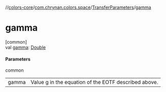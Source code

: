 //[colors-core](../../../index.md)/[com.chrynan.colors.space](../index.md)/[TransferParameters](index.md)/[gamma](gamma.md)

# gamma

[common]\
val [gamma](gamma.md): [Double](https://kotlinlang.org/api/latest/jvm/stdlib/kotlin/-double/index.html)

#### Parameters

common

| | |
|---|---|
| gamma | Value g in the equation of the EOTF described above. |

